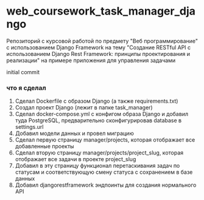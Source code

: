 # web_coursework_task_manager_django
Репозиторий с курсовой работой по предмету "Веб программирование" с использованием Django Framework на тему "Создание RESTful API с использованием Django Rest Framework: принципы проектирования и реализации" на примере приложения для управления задачами

initial commit

### что я сделал
1. Сделал Dockerfile с образом Django (а также requirements.txt)
2. Создал проект Django (лежит в папке task_manager)
3. Сделал docker-compose.yml с конфигом образа Django и добавил туда PostgreSQL, предварительно сконфигурировав database в settings.url
4. Добавил модели данных и провел миграцию
5. Сделал первую страницу manager/projects, которая отображает все добавленные проекты
6. Сделал вторую страницу manager/projects/project_slug, которая отображает все задачи в проекте project_slug
7. Добавил в эту страницу функционал перетаскивания задач по статусам и соответствующую смену статуса с сохранением в базе данных
8. Добавил djangorestframework эндпоинты для создания нормального API
